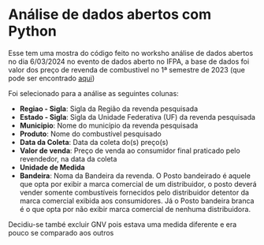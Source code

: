 # Análise de dados abertos com Python

Esse tem uma mostra do código feito no worksho análise de dados abertos no dia 6/03/2024 no evento de dados aberto no IFPA,  a base de dados foi valor dos preço de revenda de combustivel no 1ª semestre de 2023 (que pode ser encontrado [aqui](https://www.gov.br/anp/pt-br/centrais-de-conteudo/dados-abertos/serie-historica-de-precos-de-combustiveis))

Foi selecionado para a análise as seguintes colunas:

- **Regiao - Sigla**: Sigla da Região da
revenda pesquisada
- **Estado - Sigla**: Sigla da Unidade Federativa (UF) da revenda pesquisada
- **Municipio**: Nome do município da revenda pesquisada
- **Produto**: Nome do combustível pesquisado
- **Data da Coleta**: Data da coleta do(s) preço(s)
- **Valor de venda**: Preço de venda ao consumidor final praticado pelo
revendedor, na data da coleta
- **Unidade de Medida**
- **Bandeira**: Noma da Bandeira da revenda.
O Posto bandeirado é aquele que opta por exibir a marca comercial de um
distribuidor, o posto deverá vender somente combustíveis fornecidos pelo
distribuidor detentor da marca comercial exibida aos consumidores. Já o
Posto bandeira branca é o que opta por não exibir marca comercial de
nenhuma distribuidora.

Decidiu-se també excluir GNV pois estava uma medida diferente e era pouco se comparado aos outros
